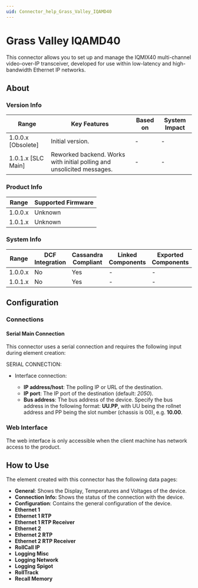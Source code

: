 ```yaml
---
uid: Connector_help_Grass_Valley_IQAMD40
---
```


# Grass Valley IQAMD40

This connector allows you to set up and manage the IQMIX40 multi-channel video-over-IP transceiver, developed for use within low-latency and high-bandwidth Ethernet IP networks.

## About

### Version Info

| **Range**            | **Key Features**                                                       | **Based on** | **System Impact** |
|----------------------|------------------------------------------------------------------------|--------------|-------------------|
| 1.0.0.x \[Obsolete\] | Initial version.                                                       | \-           | \-                |
| 1.0.1.x \[SLC Main\] | Reworked backend. Works with initial polling and unsolicited messages. | \-           | \-                |

### Product Info

| Range     | Supported Firmware     |
|-----------|------------------------|
| 1.0.0.x   | Unknown                |
| 1.0.1.x   | Unknown                |

### System Info

| Range     | DCF Integration     | Cassandra Compliant     | Linked Components     | Exported Components     |
|-----------|---------------------|-------------------------|-----------------------|-------------------------|
| 1.0.0.x   | No                  | Yes                     | \-                    | \-                      |
| 1.0.1.x   | No                  | Yes                     | \-                    | \-                      |

## Configuration

### Connections

#### Serial Main Connection

This connector uses a serial connection and requires the following input during element creation:

SERIAL CONNECTION:

- Interface connection:

  - **IP address/host**: The polling IP or URL of the destination.
  - **IP port**: The IP port of the destination (default: *2050*).
  - **Bus address**: The bus address of the device. Specify the bus address in the following format: **UU.PP**, with UU being the rollnet address and PP being the slot number (chassis is 00), e.g. **10.00**.

### Web Interface

The web interface is only accessible when the client machine has network access to the product.

## How to Use

The element created with this connector has the following data pages:

- **General**: Shows the Display, Temperatures and Voltages of the device.
- **Connection Info:** Shows the status of the connection with the device.
- **Configuration**: Contains the general configuration of the device.
- **Ethernet 1**
- **Ethernet 1 RTP**
- **Ethernet 1 RTP Receiver**
- **Ethernet 2**
- **Ethernet 2 RTP**
- **Ethernet 2 RTP Receiver**
- **RollCall IP**
- **Logging Misc**
- **Logging Network**
- **Logging Spigot**
- **RollTrack**
- **Recall Memory**
